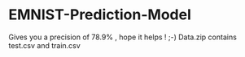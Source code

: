 # EMNIST-Prediction-Model
Gives you a precision of 78.9% , hope it helps ! ;-)
Data.zip contains test.csv and train.csv
